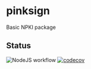 # pinksign

Basic NPKI package

## Status
![NodeJS workflow](https://github.com/emmental-inc/pinksign-js/actions/workflows/node.js.yml/badge.svg) [![codecov](https://codecov.io/gh/emmental-inc/pinksign-js/branch/main/graph/badge.svg)](https://codecov.io/gh/emmental-inc/pinksign-js)
